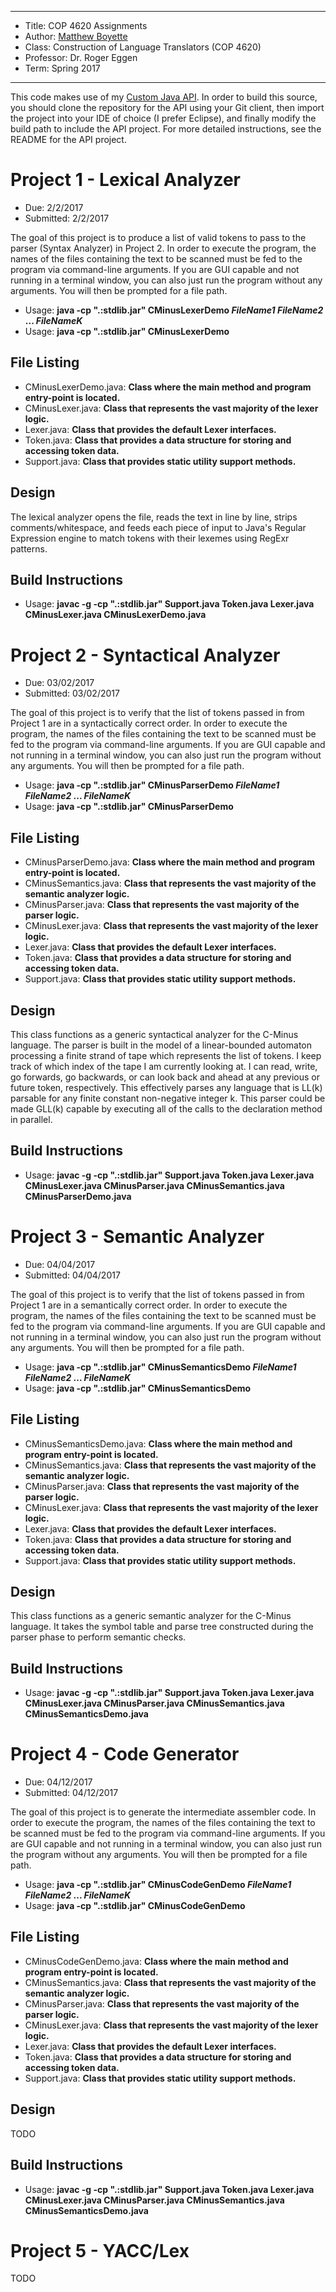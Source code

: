 *******************************************************************

* Title:     COP 4620 Assignments
* Author:    [Matthew Boyette](mailto:N00868808@ospreys.unf.edu)
* Class:     Construction of Language Translators (COP 4620)
* Professor: Dr. Roger Eggen
* Term:      Spring 2017

*******************************************************************

This code makes use of my [Custom Java API](https://github.com/Dyndrilliac/java-custom-api). In order to build this source, you should clone the repository for the API using your Git client, then import the project into your IDE of choice (I prefer Eclipse), and finally modify the build path to include the API project. For more detailed instructions, see the README for the API project.

# Project 1 - Lexical Analyzer

* Due:       2/2/2017
* Submitted: 2/2/2017

The goal of this project is to produce a list of valid tokens to pass to the parser (Syntax Analyzer) in Project 2. In order to execute the program, the names of the files containing the text to be scanned must be fed to the program via command-line arguments. If you are GUI capable and not running in a terminal window, you can also just run the program without any arguments. You will then be prompted for a file path.

* Usage: **java -cp ".:stdlib.jar" CMinusLexerDemo _FileName1_ _FileName2_ ... _FileNameK_**
* Usage: **java -cp ".:stdlib.jar" CMinusLexerDemo**

## File Listing

* CMinusLexerDemo.java: **Class where the main method and program entry-point is located.**
* CMinusLexer.java:     **Class that represents the vast majority of the lexer logic.**
* Lexer.java:           **Class that provides the default Lexer interfaces.**
* Token.java:           **Class that provides a data structure for storing and accessing token data.**
* Support.java:         **Class that provides static utility support methods.**

## Design

The lexical analyzer opens the file, reads the text in line by line, strips comments/whitespace, and feeds each piece of input to Java's Regular Expression engine to match tokens with their lexemes using RegExr patterns.

## Build Instructions

* Usage: **javac -g -cp ".:stdlib.jar" Support.java Token.java Lexer.java CMinusLexer.java CMinusLexerDemo.java**

# Project 2 - Syntactical Analyzer

* Due:       03/02/2017
* Submitted: 03/02/2017

The goal of this project is to verify that the list of tokens passed in from Project 1 are in a syntactically correct order. In order to execute the program, the names of the files containing the text to be scanned must be fed to the program via command-line arguments. If you are GUI capable and not running in a terminal window, you can also just run the program without any arguments. You will then be prompted for a file path.

* Usage: **java -cp ".:stdlib.jar" CMinusParserDemo _FileName1_ _FileName2_ ... _FileNameK_**
* Usage: **java -cp ".:stdlib.jar" CMinusParserDemo**

## File Listing

* CMinusParserDemo.java: **Class where the main method and program entry-point is located.**
* CMinusSemantics.java:  **Class that represents the vast majority of the semantic analyzer logic.**
* CMinusParser.java:     **Class that represents the vast majority of the parser logic.**
* CMinusLexer.java:      **Class that represents the vast majority of the lexer logic.**
* Lexer.java:            **Class that provides the default Lexer interfaces.**
* Token.java:            **Class that provides a data structure for storing and accessing token data.**
* Support.java:          **Class that provides static utility support methods.**

## Design

This class functions as a generic syntactical analyzer for the C-Minus language. The parser is built in the model of a linear-bounded automaton processing a finite strand of tape which represents the list of tokens. I keep track of which index of the tape I am currently looking at. I can read, write, go forwards, go backwards, or can look back and ahead at any previous or future token, respectively. This effectively parses any language that is LL(k) parsable for any finite constant non-negative integer k. This parser could be made GLL(k) capable by executing all of the calls to the declaration method in parallel.

## Build Instructions

* Usage: **javac -g -cp ".:stdlib.jar" Support.java Token.java Lexer.java CMinusLexer.java CMinusParser.java CMinusSemantics.java CMinusParserDemo.java**

# Project 3 - Semantic Analyzer

* Due:       04/04/2017
* Submitted: 04/04/2017

The goal of this project is to verify that the list of tokens passed in from Project 1 are in a semantically correct order. In order to execute the program, the names of the files containing the text to be scanned must be fed to the program via command-line arguments. If you are GUI capable and not running in a terminal window, you can also just run the program without any arguments. You will then be prompted for a file path.

* Usage: **java -cp ".:stdlib.jar" CMinusSemanticsDemo _FileName1_ _FileName2_ ... _FileNameK_**
* Usage: **java -cp ".:stdlib.jar" CMinusSemanticsDemo**

## File Listing

* CMinusSemanticsDemo.java: **Class where the main method and program entry-point is located.**
* CMinusSemantics.java:     **Class that represents the vast majority of the semantic analyzer logic.**
* CMinusParser.java:        **Class that represents the vast majority of the parser logic.**
* CMinusLexer.java:         **Class that represents the vast majority of the lexer logic.**
* Lexer.java:               **Class that provides the default Lexer interfaces.**
* Token.java:               **Class that provides a data structure for storing and accessing token data.**
* Support.java:             **Class that provides static utility support methods.**

## Design

This class functions as a generic semantic analyzer for the C-Minus language. It takes the symbol table and parse tree constructed during the parser phase to perform semantic checks.

## Build Instructions

* Usage: **javac -g -cp ".:stdlib.jar" Support.java Token.java Lexer.java CMinusLexer.java CMinusParser.java CMinusSemantics.java CMinusSemanticsDemo.java**

# Project 4 - Code Generator

* Due:       04/12/2017
* Submitted: 04/12/2017

The goal of this project is to generate the intermediate assembler code. In order to execute the program, the names of the files containing the text to be scanned must be fed to the program via command-line arguments. If you are GUI capable and not running in a terminal window, you can also just run the program without any arguments. You will then be prompted for a file path.

* Usage: **java -cp ".:stdlib.jar" CMinusCodeGenDemo _FileName1_ _FileName2_ ... _FileNameK_**
* Usage: **java -cp ".:stdlib.jar" CMinusCodeGenDemo**

## File Listing

* CMinusCodeGenDemo.java:   **Class where the main method and program entry-point is located.**
* CMinusSemantics.java:     **Class that represents the vast majority of the semantic analyzer logic.**
* CMinusParser.java:        **Class that represents the vast majority of the parser logic.**
* CMinusLexer.java:         **Class that represents the vast majority of the lexer logic.**
* Lexer.java:               **Class that provides the default Lexer interfaces.**
* Token.java:               **Class that provides a data structure for storing and accessing token data.**
* Support.java:             **Class that provides static utility support methods.**

## Design

TODO

## Build Instructions

* Usage: **javac -g -cp ".:stdlib.jar" Support.java Token.java Lexer.java CMinusLexer.java CMinusParser.java CMinusSemantics.java CMinusSemanticsDemo.java**

# Project 5 - YACC/Lex

TODO
